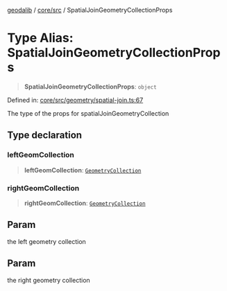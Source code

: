 [geodalib](../../../modules.md) / [core/src](../index.md) / SpatialJoinGeometryCollectionProps

# Type Alias: SpatialJoinGeometryCollectionProps

> **SpatialJoinGeometryCollectionProps**: `object`

Defined in: [core/src/geometry/spatial-join.ts:67](https://github.com/GeoDaCenter/geoda-lib/blob/04471ecd75dbfe13a0a0fbff4b6e7d785ad0f8e7/js/packages/core/src/geometry/spatial-join.ts#L67)

The type of the props for spatialJoinGeometryCollection

## Type declaration

### leftGeomCollection

> **leftGeomCollection**: [`GeometryCollection`](../classes/GeometryCollection.md)

### rightGeomCollection

> **rightGeomCollection**: [`GeometryCollection`](../classes/GeometryCollection.md)

## Param

the left geometry collection

## Param

the right geometry collection
